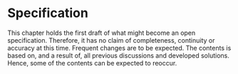 Specification
==========================================



This chapter holds the first draft of what might become an open specification. Therefore, it has no 
claim of completeness, continuity or accuracy at this time. Frequent changes are to be expected. The 
contents is based on, and a result of, all previous discussions and developed solutions. Hence, some 
of the contents can be expected to reoccur.
